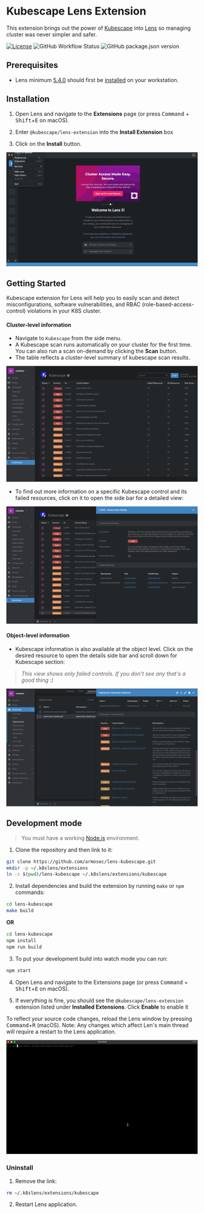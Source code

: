 # Kubescape Lens Extension

This extension brings out the power of [Kubescape][kubescape] into [Lens][lens] so managing cluster was never simpler and safer.

[![License][license-img]][license]
![GitHub Workflow Status](https://img.shields.io/github/workflow/status/armosec/lens-kubescape/publish)
![GitHub package.json version](https://img.shields.io/github/package-json/v/armosec/lens-kubescape)

## Prerequisites

* Lens minimum [5.4.0][lens-version] should first be [installed][lens-installation] on your workstation.


## Installation

1. Open Lens and navigate to the __Extensions__ page (or press <kbd>Command</kbd> + <kbd>Shift</kbd>+<kbd>E</kbd> on macOS).

2. Enter ``@kubescape/lens-extension`` into the __Install Extension__ box

3. Click on the __Install__ button.



<img src="docs/installation.gif"> 


## Getting Started

Kubescape extension for Lens will help you to easily scan and detect misconfigurations, software vulnerabilities, and RBAC (role-based-access-control) violations in your K8S cluster.

#### Cluster-level information

* Navigate to `Kubescape` from the side menu.
* A Kubescape scan runs automatically on your cluster for the first time. You can also run a scan on-demand by clicking the __Scan__ button.
* The table reflects a cluster-level summary of kubescape scan results.

<img src="docs/scan-results.png"> 

<br />

* To find out more information on a specific Kubescape control and its failed resources, click on it to open the side bar for a detailed view:

<img src="docs/cluster-level-info.png"> 

#### Object-level information

* Kubescape information is also available at the object level. Click on the desired resource to open the details side bar and scroll down for Kubescape section:

>_This view shows only failed controls. If you don't see any that's a good thing :)_

<img src="docs/object-level-info.png"> 



## Development mode

> You must have a working [Node.js][nodejs] environment.

1. Clone the repository and then link to it:

```sh
git clone https://github.com/armosec/lens-kubescape.git 
mkdir -p ~/.k8slens/extensions
ln -s $(pwd)/lens-kubescape ~/.k8slens/extensions/kubescape
```

2. Install dependencies and build the extension by running `make` or `npm` commands:

```sh
cd lens-kubescape
make build
```

__OR__

```sh
cd lens-kubescape
npm install
npm run build
```

3. To put your development build into watch mode you can run:

```sh
npm start
```

4. Open Lens and navigate to the Extensions page (or press <kbd>Command</kbd> + <kbd>Shift</kbd>+<kbd>E</kbd> on macOS).

5. If everything is fine, you should see the ``@kubescape/lens-extension`` extension listed under __Installed Extensions__. Click __Enable__ to enable it


To reflect your source code changes, reload the Lens window by pressing <kbd>Command</kbd>+<kbd>R</kbd> (macOS). Note: Any changes which affect Len's main thread will require a restart to the Lens application.


<img src="docs/development.gif"> 

### Uninstall

1. Remove the link:
```sh
rm ~/.k8slens/extensions/kubescape
```

2. Restart Lens application.


[lens]: https://github.com/lensapp/lens
[kubescape]: https://github.com/armosec/kubescape
[license]: https://github.com/armosec/lens-kubescape/blob/master/LICENSE
[license-img]: https://img.shields.io/github/license/armosec/lens-kubescape
[nodejs]: https://www.nodejs.org/en/
[lens-version]: https://github.com/lensapp/lens/releases/tag/v5.4.6
[lens-installation]: https://github.com/lensapp/lens#installation
